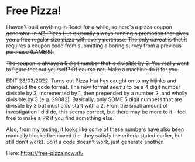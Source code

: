 # Free Pizza!

~~I haven't built anything in React for a while, so here's a pizza coupon generator. In NZ, Pizza Hut is usually always running a promotion that gives you a free regular size pizza with every purchase. The only caveat is that it requires a coupon code from submitting a boring survey from a previous purchase (LAME!!!).~~

~~The coupon is always a 5 digit number that is divisible by 3. You really want to figure that out yourself? Of course not. Make a machine do it for you.~~

EDIT 23/03/2022: Turns out Pizza Hut has caught on to my hijinks and changed the code format. The new format *seems* to be a 4 digit number divisble by 3, incremented by 1, then prepended by a number 2, and wholly divisible by 3 (e.g. 29082). Basically, only SOME 5 digit numbers that are divisble by 3 but must also start with a 2. From the small amount of investigation I did do, this seems correct, but there may be more to it - feel free to make a PR if you find something else.

Also, from my testing, it looks like some of these numbers have also been manually blocked/removed (i.e. they satisfy the criteria stated earlier, but still don't work). So if a code doesn't work, just generate another.

Here: https://free-pizza.now.sh/